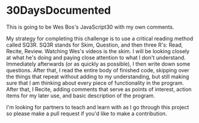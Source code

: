 # 30DaysDocumented

This is going to be Wes Bos's JavaScript30 with my own comments.

My strategy for completing this challenge is to use a critical reading method called SQ3R. SQ3R stands for Skim, Question, and then three R's: Read, Recite, Review. Watching Wes's videos is the skim. I will be looking closely at what he's doing and paying close attention to what I don't understand. Immediately afterwards (or as quickly as possible), I then write down some questions. After that, I read the entire body of finished code, skipping over the things that repeat without adding to my understanding, but still making sure that I am thinking about every piece of functionality in the program. After that, I Recite, adding comments that serve as points of interest, action items for my later use, and basic description of the program. 

I'm looking for partners to teach and learn with as I go through this project so please make a pull request if you'd like to make a contribution. 
